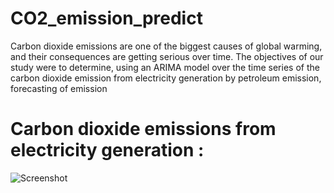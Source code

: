 # CO2_emission_predict

Carbon dioxide emissions are one of the biggest causes of global warming, and their consequences are getting serious over time. The objectives of our study were to determine, using an ARIMA model over the time series of the carbon dioxide emission from electricity generation by petroleum emission, forecasting of emission

# Carbon dioxide emissions from electricity generation :
![Screenshot](output1.png)
